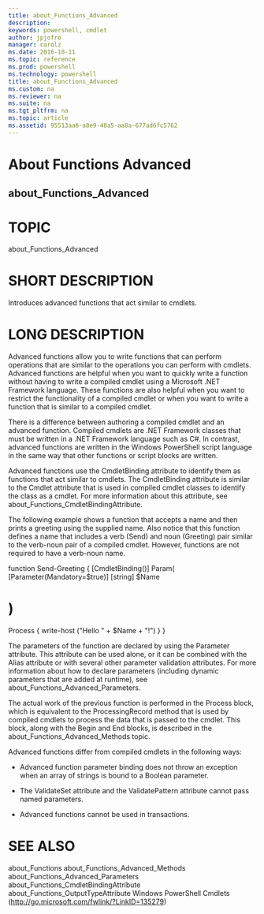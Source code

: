 ```yaml
---
title: about_Functions_Advanced
description: 
keywords: powershell, cmdlet
author: jpjofre
manager: carolz
ms.date: 2016-10-11
ms.topic: reference
ms.prod: powershell
ms.technology: powershell
title: about_Functions_Advanced
ms.custom: na
ms.reviewer: na
ms.suite: na
ms.tgt_pltfrm: na
ms.topic: article
ms.assetid: 95513aa6-a8e9-48a5-aa8a-677ad6fc5762
---
```

# About Functions Advanced
## about_Functions_Advanced
# TOPIC

about_Functions_Advanced

# SHORT DESCRIPTION

Introduces advanced functions that act similar to cmdlets.

# LONG DESCRIPTION

Advanced functions allow you to write functions that can perform operations
that are similar to the operations you can perform with cmdlets. Advanced
functions are helpful when you want to quickly write a function without
having to write a compiled cmdlet using a Microsoft .NET Framework
language. These functions are also helpful when you want to restrict the
functionality of a compiled cmdlet or when you want to write a function
that is similar to a compiled cmdlet.

There is a difference between authoring a compiled cmdlet and an advanced
function. Compiled cmdlets are .NET Framework classes that must be written
in a .NET Framework language such as C#. In contrast, advanced functions
are written in the Windows PowerShell script language in the same way that
other functions or script blocks are written.

Advanced functions use the CmdletBinding attribute to identify them as
functions that act similar to cmdlets. The CmdletBinding attribute is
similar to the Cmdlet attribute that is used in compiled cmdlet classes to
identify the class as a cmdlet. For more information about this attribute,
see about_Functions_CmdletBindingAttribute.

The following example shows a function that accepts a name and then prints
a greeting using the supplied name. Also notice that this function defines
a name that includes a verb (Send) and noun (Greeting) pair similar to the
verb-noun pair of a compiled cmdlet. However, functions are not required
to have a verb-noun name.

function Send-Greeting
{
[CmdletBinding()]
Param(
[Parameter(Mandatory=$true)]
[string] $Name
# )

Process
{
write-host ("Hello " + $Name + "!")
}
}

The parameters of the function are declared by using the Parameter
attribute. This attribute can be used alone, or it can be combined with
the Alias attribute or with several other parameter validation attributes.
For more information about how to declare parameters (including dynamic
parameters that are added at runtime), see
about_Functions_Advanced_Parameters.

The actual work of the previous function is performed in the Process
block, which is equivalent to the ProcessingRecord method that is used by
compiled cmdlets to process the data that is passed to the cmdlet. This
block, along with the Begin and End blocks, is described in the
about_Functions_Advanced_Methods topic.

Advanced functions differ from compiled cmdlets in the following ways:

- Advanced function parameter binding does not throw an exception when
an array of strings is bound to a Boolean parameter.

- The ValidateSet attribute and the ValidatePattern attribute cannot
pass named parameters.

- Advanced functions cannot be used in transactions.

# SEE ALSO

about_Functions
about_Functions_Advanced_Methods
about_Functions_Advanced_Parameters
about_Functions_CmdletBindingAttribute
about_Functions_OutputTypeAttribute
Windows PowerShell Cmdlets (http://go.microsoft.com/fwlink/?LinkID=135279)


